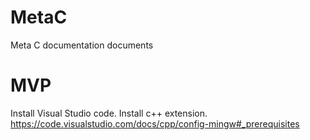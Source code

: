 # MetaC
Meta C documentation documents

# MVP
Install Visual Studio code. Install c++ extension.
https://code.visualstudio.com/docs/cpp/config-mingw#_prerequisites